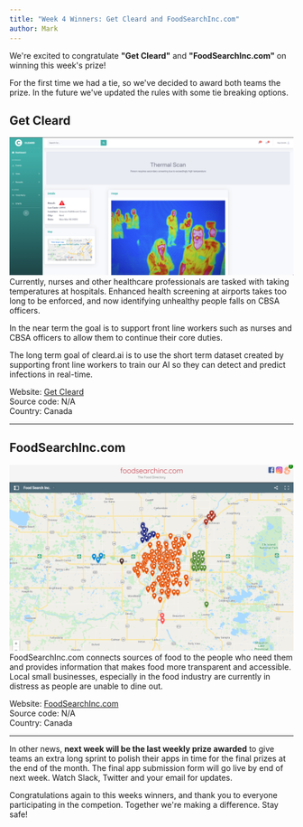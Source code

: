 ```yaml
---
title: "Week 4 Winners: Get Cleard and FoodSearchInc.com"
author: Mark
---
```


We're excited to congratulate **"Get Cleard"** and **"FoodSearchInc.com"** on winning this week's prize!

For the first time we had a tie, so we've decided to award both teams the prize. In the future we've updated the rules with some tie breaking options.

## Get Cleard

<span class="image left">
    <img src="/images/blog/week-4/Cleard.png" alt="Get Cleard">
</span>
Currently, nurses and other healthcare professionals are tasked with taking temperatures at hospitals. Enhanced health screening at airports takes too long to be enforced, and now identifying unhealthy people falls on CBSA officers.

In the near term the goal is to support front line workers such as nurses and CBSA officers to allow them to continue their core duties.

The long term goal of cleard.ai is to use the short term dataset created by supporting front line workers to train our AI so they can detect and predict infections in real-time.

Website: [Get Cleard](https://youtu.be/NfZFFHGVkAs)  
Source code: N/A  
Country: Canada

---

## FoodSearchInc.com

<span class="image right">
    <img src="/images/blog/week-4/FoodSearchInc.png" alt="FoodSearchInc.com">
</span>
FoodSearchInc.com connects sources of food to the people who need them and provides information that makes food more transparent and accessible. Local small businesses, especially in the food industry are currently in distress as people are unable to dine out.

Website: [FoodSearchInc.com](https://foodsearchinc.com)  
Source code: N/A  
Country: Canada

---

In other news, **next week will be the last weekly prize awarded** to give teams an extra long sprint to polish their apps in time for the final prizes at the end of the month. The final app submission form will go live by end of next week. Watch Slack, Twitter and your email for updates.

Congratulations again to this weeks winners, and thank you to everyone participating in the competion. Together we're making a difference. Stay safe!
